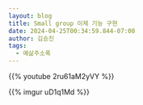 ```yaml
---
layout: blog
title: Small group 이제 기능 구현
date: 2024-04-25T00:34:59.844-07:00
author: 김승진
tags:
  - 예삶주소록
---
```



{{% youtube 2ru61aM2yVY %}}

{{% imgur uD1q1Md %}}


